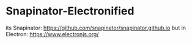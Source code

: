 # Snapinator-Electronified
its Snapinator: https://github.com/snapinator/snapinator.github.io but in Electron: https://www.electronjs.org/

